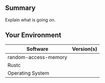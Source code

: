 ## Summary
Explain what is going on.

## Your Environment
| Software         | Version(s) |
| ---------------- | ---------- |
| random-access-memory      |
| Rustc            |
| Operating System |
